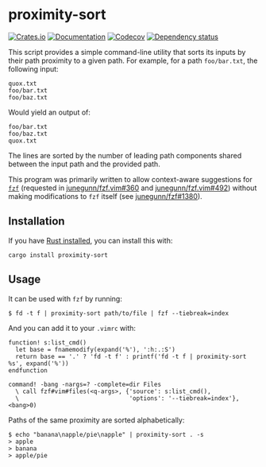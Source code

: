 # proximity-sort

[![Crates.io](https://img.shields.io/crates/v/proximity-sort.svg)](https://crates.io/crates/proximity-sort)
[![Documentation](https://docs.rs/proximity-sort/badge.svg)](https://docs.rs/proximity-sort/)
[![Codecov](https://codecov.io/github/jonhoo/proximity-sort/coverage.svg?branch=master)](https://codecov.io/gh/jonhoo/proximity-sort)
[![Dependency status](https://deps.rs/repo/github/jonhoo/proximity-sort/status.svg)](https://deps.rs/repo/github/jonhoo/proximity-sort)

This script provides a simple command-line utility that sorts its inputs
by their path proximity to a given path. For example, for a path
`foo/bar.txt`, the following input:

```
quox.txt
foo/bar.txt
foo/baz.txt
```

Would yield an output of:

```
foo/bar.txt
foo/baz.txt
quox.txt
```

The lines are sorted by the number of leading path components shared
between the input path and the provided path.

This program was primarily written to allow context-aware suggestions
for [`fzf`](https://github.com/junegunn/fzf) (requested in
[junegunn/fzf.vim#360](https://github.com/junegunn/fzf.vim/issues/360)
and
[junegunn/fzf.vim#492](https://github.com/junegunn/fzf.vim/issues/492))
without making modifications to `fzf` itself (see
[junegunn/fzf#1380](https://github.com/junegunn/fzf/pull/1380)).

## Installation

If you have [Rust installed](https://www.rust-lang.org/tools/install), you can
install this with:

```shell
cargo install proximity-sort
```

## Usage

It can be used with `fzf` by running:

```console
$ fd -t f | proximity-sort path/to/file | fzf --tiebreak=index
```

And you can add it to your `.vimrc` with:

```vim
function! s:list_cmd()
  let base = fnamemodify(expand('%'), ':h:.:S')
  return base == '.' ? 'fd -t f' : printf('fd -t f | proximity-sort %s', expand('%'))
endfunction

command! -bang -nargs=? -complete=dir Files
  \ call fzf#vim#files(<q-args>, {'source': s:list_cmd(),
  \                               'options': '--tiebreak=index'}, <bang>0)
```

Paths of the same proximity are sorted alphabetically:

```console
$ echo "banana\napple/pie\napple" | proximity-sort . -s
> apple
> banana
> apple/pie
```
